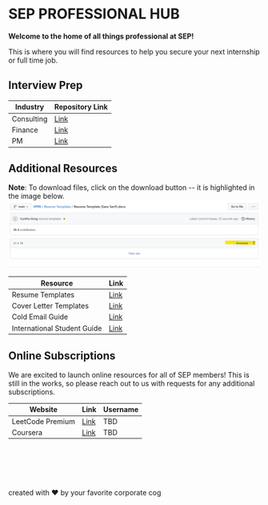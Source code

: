 # **SEP PROFESSIONAL HUB**

**Welcome to the home of all things professional at SEP!**

This is where you will find resources to help you secure your next internship or full time job.


## **Interview Prep**

| Industry | Repository Link |
| --- | --- |
| Consulting | [Link](https://github.com/cynthiagong/VPPA/tree/main/Consulting) |
| Finance | [Link](https://github.com/cynthiagong/VPPA/tree/main/Finance) |
| PM | [Link](pm.md) |

## **Additional Resources**

**Note**: To download files, click on the download button -- it is highlighted in the image below.
![download](downloadfiles.jpg)

| Resource | Link |
| --- | --- |
| Resume Templates | [Link](https://github.com/cynthiagong/VPPA/tree/main/Resume%20Templates) |
| Cover Letter Templates | [Link](https://github.com/cynthiagong/VPPA/tree/main/Cover%20Letters) |
| Cold Email Guide | [Link](https://github.com/cynthiagong/VPPA/tree/main/Cold%20Emailing) |
| International Student Guide | [Link](international.md)

## **Online Subscriptions**
We are excited to launch online resources for all of SEP members! This is still in the works, so please reach out to us with requests for any additional subscriptions.

| **Website** | **Link** | **Username** |
|---|---|---|
| LeetCode Premium | [Link](https://leetcode.com/accounts/login/?next=/subscribe/) | TBD |
| Coursera | [Link](https://www.coursera.org/?authMode=login) | TBD |

<br>
<br>
<br>
<br>
<br>
created with ❤️ by your favorite corporate cog
